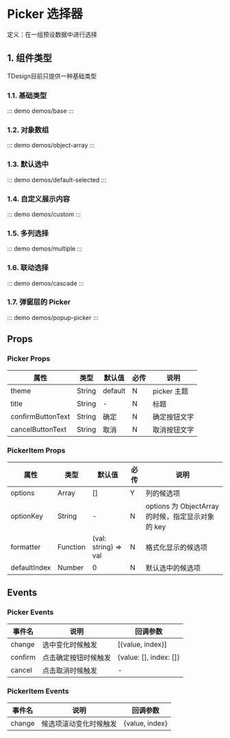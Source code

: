 # Picker 选择器

定义：在一组预设数据中进行选择

## 1. 组件类型

TDesign目前只提供一种基础类型

### 1.1. 基础类型

::: demo demos/base
:::

### 1.2. 对象数组

::: demo demos/object-array
:::

### 1.3. 默认选中

::: demo demos/default-selected
:::

### 1.4. 自定义展示内容

::: demo demos/custom
:::

### 1.5. 多列选择

::: demo demos/multiple
:::

### 1.6. 联动选择

::: demo demos/cascade
:::

### 1.7. 弹窗层的 Picker

::: demo demos/popup-picker
:::

## Props

### Picker Props

| 属性              | 类型   | 默认值  | 必传 | 说明         |
| ----------------- | ------ | ------- | ---- | ------------ |
| theme             | String | default | N    | picker 主题  |
| title             | String | -       | N    | 标题         |
| confirmButtonText | String | 确定    | N    | 确定按钮文字 |
| cancelButtonText  | String | 取消    | N    | 取消按钮文字 |

### PickerItem Props

| 属性         | 类型     | 默认值               | 必传 | 说明                                              |
| ------------ | -------- | -------------------- | ---- | ------------------------------------------------- |
| options      | Array    | []                   | Y    | 列的候选项                                        |
| optionKey    | String   | -                    | N    | options 为 ObjectArray 的时候，指定显示对象的 key |
| formatter    | Function | (val: string) => val | N    | 格式化显示的候选项                                |
| defaultIndex | Number   | 0                    | N    | 默认选中的候选项                                  |

## Events

### Picker Events

| 事件名  | 说明                 | 回调参数               |
| ------- | -------------------- | ---------------------- |
| change  | 选中变化时候触发     | [{value, index}]       |
| confirm | 点击确定按钮时候触发 | {value: [], index: []} |
| cancel  | 点击取消时候触发     | -                      |

### PickerItem Events

| 事件名 | 说明                   | 回调参数       |
| ------ | ---------------------- | -------------- |
| change | 候选项滚动变化时候触发 | {value, index} |
